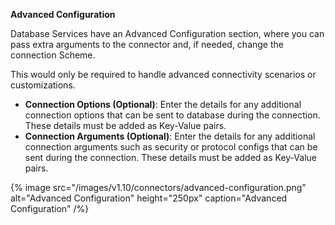 **Advanced Configuration**

Database Services have an Advanced Configuration section, where you can pass extra arguments to the connector
and, if needed, change the connection Scheme.

This would only be required to handle advanced connectivity scenarios or customizations.

- **Connection Options (Optional)**: Enter the details for any additional connection options that can be sent to database during the connection. These details must be added as Key-Value pairs.
- **Connection Arguments (Optional)**: Enter the details for any additional connection arguments such as security or protocol configs that can be sent during the connection. These details must be added as Key-Value pairs.

{% image
  src="/images/v1.10/connectors/advanced-configuration.png"
  alt="Advanced Configuration"
  height="250px"
  caption="Advanced Configuration" /%}
